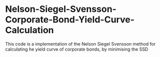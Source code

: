 # Nelson-Siegel-Svensson-Corporate-Bond-Yield-Curve-Calculation
This code is a implementation of the Nelson Siegel Svensson method for calculating he yield curve of corporate bonds, by minimising the SSD
